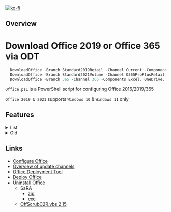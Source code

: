 [![ko-fi](https://www.ko-fi.com/img/githubbutton_sm.svg)](https://ko-fi.com/Q5Q51QUJC)

## Overview

# Download Office 2019 or Office 365 via ODT

```powershell
  DownloadOffice -Branch Standard2019Retail -Channel Current -Components Word, Excel, PowerPoint
  DownloadOffice -Branch Standard2021Volume -Channel O365ProPlusRetail -Components Excel, Word
  DownloadOffice -Branch 365 -Channel 365 -Components Excel, OneDrive, Outlook, PowerPoint, Teams, Word
```

`Office.ps1` is a PowerShell script for configuring Office 2016/2019/365

`Office 2019 & 2021` supports `Windows 10` & `Windows 11` only

## Features

<details>
  <summary>List</summary>

 * General
  * Remove diagnostics tracking scheduled tasks
  * Do not send additional diagnostic and usage data to Microsoft
  * Disable LinkedIn features in Office applications
  * Turn off the cloud features
  * Turn on Touch/Mouse Mode

* Word
  * Do not show the Start screen when application starts
  * Do not open e-mail attachments and other uneditable files in reading view
  * Disable Protected View for files originating from the Internet
  * Disable Protected View for files located in potentially unsafe locations
  * Disable Protected View for Outlook attachments
  * Show the ruler
  * Save AutoRecover information every 3 minutes
  * Enable the "Draw" tab
  * Enable the "Developer" tab
  * Remove Adobe Acrobat Pro DC COM Add-ins

* Excel
  * Do not show the Start screen when application starts
  * Disable Protected View for files originating from the Internet
  * Disable Protected View for files located in potentially unsafe locations
  * Disable Protected View for Outlook attachments
  * Save AutoRecover information every 3 minutes
  * Enable the "Draw" tab
  * Enable the "Developer" tab
</details>

<details>
  <summary>Old</summary>

## Download and customize Office 2019

* E — Excel;
* O — Outlook;
* P — PowerPoint;
* W — Word.

* [Download](https://github.com/farag2/Office/releases) the archive from the release page and run `EOPW.cmd` or `EOPW.ps1` from the `Download` folder to download the whole Office 2019 package. It will be downloaded into the root folder (`Office`)
* After downloading run one of the install script **not as Administrator** from the `Install` folder

## Channels

* Monthly Channel, Standart
  * [Excel, Outlook, PowerPoint, and Word](https://github.com/farag2/Office/blob/master/XML/Download/EOPW.xml)
  * [Excel, Outlook, and Word](https://github.com/farag2/Office/blob/master/XML/Download/EOW.xml)
  * [Excel, PowerPoint, and Word](https://github.com/farag2/Office/blob/master/XML/Download/EPW.xml)
  * [Excel, Word](https://github.com/farag2/Office/blob/master/XML/Download/EW.xml)
</details>

## Links

* [Configure Office](https://config.office.com/deploymentsettings)
* [Overview of update channels](https://docs.microsoft.com/ru-ru/DeployOffice/overview-of-update-channels-for-office-365-proplus)
* [Office Deployment Tool](https://www.microsoft.com/en-us/download/details.aspx?id=49117)
* [Deploy Office](https://docs.microsoft.com/en-us/deployoffice/reference-articles-for-deploying-office-365-proplus)
* [Uninstall Office](https://support.microsoft.com/help/4027149)
  * SaRA
    * [zip](https://www.microsoft.com/en-us/download/100607)
    * [exe](https://aka.ms/SaRASetup)
  * [OffScrubC2R.vbs 2.15](https://github.com/farag2/Office/tree/master/Office_Uninstall)
